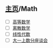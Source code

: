 ## [主页](../README.md)/Math

- [ ] [高等数学](./AdvancedMathematic.md)
- [ ] [离散数学](./DisMathematic.md)
- [ ] [线性代数](./LinearAlgebra.md)
- [ ] [大一上数分座谈会](./Analysis.md)